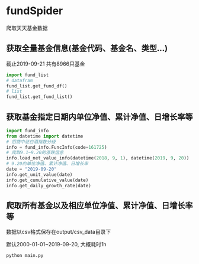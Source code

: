 # fundSpider
爬取天天基金数据

## 获取全量基金信息(基金代码、基金名、类型...)
截止2019-09-21 共有8966只基金

```python
import fund_list
# datafram
fund_list.get_fund_df()
# list
fund_list.get_fund_list()
```

## 获取基金指定日期内单位净值、累计净值、日增长率等
```python
import fund_info
from datetime import datetime
# 招商中证白酒指数分级
info = fund_info.FuncInfo(code=161725)
# 爬取9.1~9.20的涨跌信息
info.load_net_value_info(datetime(2018, 9, 1), datetime(2019, 9, 20))
# 9.20的单位净值、累计净值、日增长率
date = "2019-09-20"
info.get_unit_value(date)
info.get_cumulative_value(date)
info.get_daily_growth_rate(date)
```

## 爬取所有基金以及相应单位净值、累计净值、日增长率等
数据以csv格式保存在output/csv_data目录下

默认2000-01-01~2019-09-20, 大概耗时1h
```shell
python main.py
```